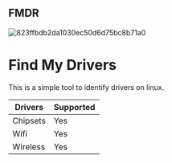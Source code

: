 ## FMDR

![823ffbdb2da1030ec50d6d75bc8b71a0](https://user-images.githubusercontent.com/86202527/122689323-39be9380-d211-11eb-813b-9cc07fb8dc7a.png)

# Find My Drivers


This is a simple tool to identify drivers on linux. 


| Drivers | Supported |
|---------|-----------|
| Chipsets | Yes      |
|Wifi     | Yes       |
| Wireless| Yes       |
